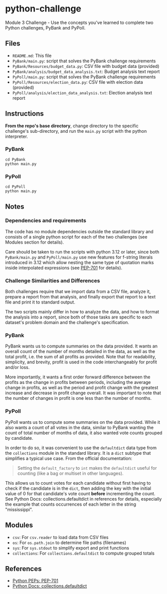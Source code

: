# python-challenge
Module 3 Challenge - Use the concepts you've learned to complete two Python
challenges, PyBank and PyPoll.

## Files

* `README.md`: This file
* `PyBank/main.py`: script that solves the PyBank challenge requirements
* `PyBank/Resources/budget_data.py`: CSV file with budget data (provided)
* `PyBank/analysis/budget_data_analysis.txt`: Budget analysis text report
* `PyPoll/main.py`: script that solves the PyBank challenge requirements
* `PyPoll/Resources/election_data.py`: CSV file with election data (provided)
* `PyPoll/analysis/election_data_analysis.txt`: Election analysis text report

## Instructions

**From the repo's base directory**, change directory to the specific challenge's
sub-directory, and run the `main.py` script with the python interpreter.

### PyBank
```
cd PyBank
python main.py
```

### PyPoll
```
cd PyPoll
python main.py
```

## Notes

### Dependencies and requirements

The code has no module dependencies outside the standard library and consists of
a single python script for each of the two challenges (see Modules section for
details).

Care should be taken to run the scripts with python 3.12 or later, since both
`PyBank/main.py` and `PyPoll/main.py` use new features for f-string literals
introduced in 3.12 which allow nesting the same type of quotation marks inside
interpolated expressions (see [PEP-701](https://peps.python.org/pep-0701/)
for details).

### Challenge Similarities and Differences

Both challenges require that we import data from a CSV file, analyze it,
prepare a report from that analysis, and finally export that report to a text
file and print it to standard output.

The two scripts mainly differ in how to analyze the data, and how to format the
analysis into a report, since both of those tasks are specific to each dataset's
problem domain and the challenge's specification.

### PyBank

PyBank wants us to compute summaries on the data provided.  It wants an overall
count of the number of months detailed in the data, as well as the total profit,
i.e. the sum of all profits as provided.  Note that for readability, simplicity,
and brevity, profit is used in the code interchangeably for profit and/or loss.

More importantly, it wants a first order forward difference between the profits
as the change in profits between periods, including the average change in
profits, as well as the period and profit change with the greatest increase and
decrease in profit change overall.  It was important to note that the number of
changes in profit is one less than the number of months.

### PyPoll

PyPoll wants us to compute some summaries on the data provided.  While it also
wants a count of all votes in the data, similar to PyBank wanting the count
of total number of months of data, it also wanted vote counts grouped by
candidate.

In order to do so, it was convenient to use the `defaultdict` data type from the
`collections` module in the standard library.  It is a `dict` subtype that
simplifies a typical use case.  From the official documentation:

> Setting the `default_factory` to `int` makes the `defaultdict` useful for
> counting (like a bag or multiset in other languages).

This allows us to count votes for each candidate without first having to check
if the candidate is in the `dict`, then adding the key with the initial value of
0 for that candidate's vote count **before** incrementing the count.  See Python
Docs: collections.defaultdict in references for details, especially the example
that counts occurrences of each letter in the string "mississippi".

## Modules

* `csv`: For `csv.reader` to load data from CSV files
* `os`: For `os.path.join` to determine file paths (filenames)
* `sys`: For `sys.stdout` to simplify export and print functions
* `collections`: For `collections.defaultdict` to compute grouped totals

## References

* [Python PEPs: PEP-701](https://peps.python.org/pep-0701/)
* [Python Docs: collections.defaultdict](https://docs.python.org/3/library/collections.html#collections.defaultdict)
